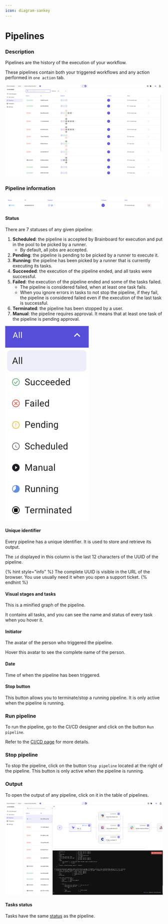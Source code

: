 ```yaml
---
icon: diagram-sankey
---
```


# Pipelines

### Description

Pipelines are the history of the execution of your workflow.

These pipelines contain both your triggered workflows and any action performed in `one action` tab.

![Pipeline overview](../.gitbook/assets/pipelines-view.png)

### Pipeline information

![Pipeline info](../.gitbook/assets/pipeline-info-running.png)

#### Status

There are 7 statuses of any given pipeline:

1. **Scheduled**: the pipeline is accepted by Brainboard for execution and put in the pool to be picked by a runner.
   * By default, all jobs are accepted.
2. **Pending**: the pipeline is pending to be picked by a runner to execute it.
3. **Running**: the pipeline has been picked by a runner that is currently executing its tasks.
4. **Succeeded**: the execution of the pipeline ended, and all tasks were successful.
5. **Failed**: the execution of the pipeline ended and some of the tasks failed.
   * The pipeline is considered failed, when at least one task fails.
   * When you ignore errors in tasks to not stop the pipeline, if they fail, the pipeline is considered failed even if the execution of the last task is successful.
6. **Terminated**: the pipeline has been stopped by a user.
7. **Manual**: the pipeline requires approval. It means that at least one task of the pipeline is pending approval.

![Pipeline status](../.gitbook/assets/pipeline-status.png)

#### Unique identifier

Every pipeline has a unique identifier. It is used to store and retrieve its output.

The `id` displayed in this column is the last 12 characters of the UUID of the pipeline.

{% hint style="info" %}
The complete UUID is visible in the URL of the browser. You use usually need it when you open a support ticket.
{% endhint %}

#### Visual stages and tasks

This is a minified graph of the pipeline.

It contains all tasks, and you can see the name and status of every task when you hover it.

#### Initiator

The avatar of the person who triggered the pipeline.

Hover this avatar to see the complete name of the person.

#### Date

Time of when the pipeline has been triggered.

#### Stop button

This button allows you to terminate/stop a running pipeline. It is only active when the pipeline is running.

### Run pipeline

To run the pipeline, go to the CI/CD designer and click on the button `Run pipeline`.

Refer to the [CI/CD page](broken-reference) for more details.

### Stop pipeline

To stop the pipeline, click on the button `Stop pipeline` located at the right of the pipeline. This button is only active when the pipeline is running.

### Output

To open the output of any pipeline, click on it in the table of pipelines.

![Pipeline output](../.gitbook/assets/pipeline-output.png)

#### Tasks status

Tasks have the same [status](pipelines.md#status) as the pipeline.
